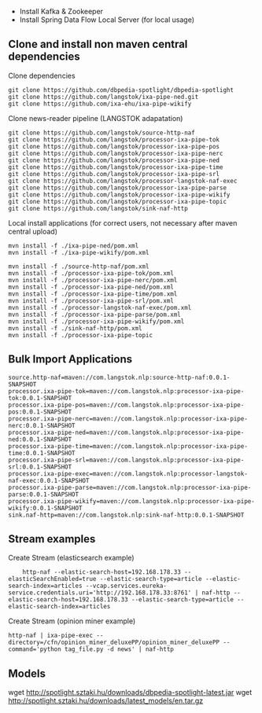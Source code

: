 - Install Kafka & Zookeeper
- Install Spring Data Flow Local Server (for local usage)

## Clone and install non maven central dependencies ##

Clone dependencies  

	git clone https://github.com/dbpedia-spotlight/dbpedia-spotlight
	git clone https://github.com/langstok/ixa-pipe-ned.git
    git clone https://github.com/ixa-ehu/ixa-pipe-wikify

Clone news-reader pipeline (LANGSTOK adapatation)

    git clone https://github.com/langstok/source-http-naf
    git clone https://github.com/langstok/processor-ixa-pipe-tok
    git clone https://github.com/langstok/processor-ixa-pipe-pos
    git clone https://github.com/langstok/processor-ixa-pipe-nerc
    git clone https://github.com/langstok/processor-ixa-pipe-ned
    git clone https://github.com/langstok/processor-ixa-pipe-time
    git clone https://github.com/langstok/processor-ixa-pipe-srl
    git clone https://github.com/langstok/processor-langstok-naf-exec
    git clone https://github.com/langstok/processor-ixa-pipe-parse
    git clone https://github.com/langstok/processor-ixa-pipe-wikify
    git clone https://github.com/langstok/processor-ixa-pipe-topic
    git clone https://github.com/langstok/sink-naf-http

Local install applications (for correct users, not necessary after maven central upload)

	mvn install -f ./ixa-pipe-ned/pom.xml
	mvn install -f ./ixa-pipe-wikify/pom.xml

    mvn install -f ./source-http-naf/pom.xml
    mvn install -f ./processor-ixa-pipe-tok/pom.xml
    mvn install -f ./processor-ixa-pipe-nerc/pom.xml
    mvn install -f ./processor-ixa-pipe-ned/pom.xml
    mvn install -f ./processor-ixa-pipe-time/pom.xml
    mvn install -f ./processor-ixa-pipe-srl/pom.xml
    mvn install -f ./processor-langstok-naf-exec/pom.xml
    mvn install -f ./processor-ixa-pipe-parse/pom.xml
    mvn install -f ./processor-ixa-pipe-wikify/pom.xml
    mvn install -f ./sink-naf-http/pom.xml
    mvn install -f ./processor-ixa-pipe-topic


## Bulk Import Applications ##

    source.http-naf=maven://com.langstok.nlp:source-http-naf:0.0.1-SNAPSHOT
    processor.ixa-pipe-tok=maven://com.langstok.nlp:processor-ixa-pipe-tok:0.0.1-SNAPSHOT
    processor.ixa-pipe-pos=maven://com.langstok.nlp:processor-ixa-pipe-pos:0.0.1-SNAPSHOT
    processor.ixa-pipe-nerc=maven://com.langstok.nlp:processor-ixa-pipe-nerc:0.0.1-SNAPSHOT
    processor.ixa-pipe-ned=maven://com.langstok.nlp:processor-ixa-pipe-ned:0.0.1-SNAPSHOT
    processor.ixa-pipe-time=maven://com.langstok.nlp:processor-ixa-pipe-time:0.0.1-SNAPSHOT
    processor.ixa-pipe-srl=maven://com.langstok.nlp:processor-ixa-pipe-srl:0.0.1-SNAPSHOT
    processor.ixa-pipe-exec=maven://com.langstok.nlp:processor-langstok-naf-exec:0.0.1-SNAPSHOT
    processor.ixa-pipe-parse=maven://com.langstok.nlp:processor-ixa-pipe-parse:0.0.1-SNAPSHOT
    processor.ixa-pipe-wikify=maven://com.langstok.nlp:processor-ixa-pipe-wikify:0.0.1-SNAPSHOT
    sink.naf-http=maven://com.langstok.nlp:sink-naf-http:0.0.1-SNAPSHOT

## Stream examples ##

Create Stream (elasticsearch example)

		http-naf --elastic-search-host=192.168.178.33 --elasticSearchEnabled=true --elastic-search-type=article --elastic-search-index=articles --vcap.services.eureka-service.credentials.uri='http://192.168.178.33:8761' | naf-http --elastic-search-host=192.168.178.33 --elastic-search-type=article --elastic-search-index=articles

Create Stream (opinion miner example)

    http-naf | ixa-pipe-exec --directory=/cfn/opinion_miner_deluxePP/opinion_miner_deluxePP --command='python tag_file.py -d news' | naf-http

## Models ##

wget http://spotlight.sztaki.hu/downloads/dbpedia-spotlight-latest.jar
wget http://spotlight.sztaki.hu/downloads/latest_models/en.tar.gz